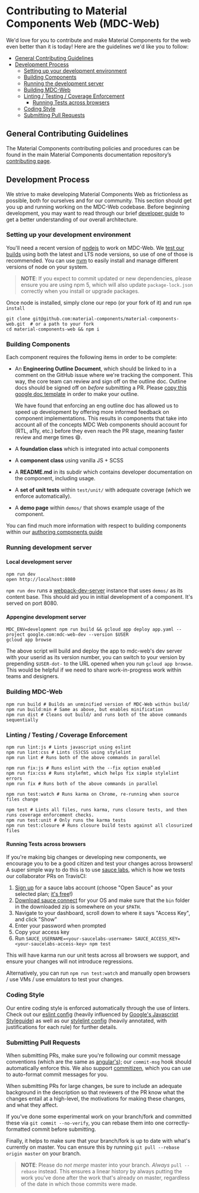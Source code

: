 # Contributing to Material Components Web (MDC-Web)

We'd love for you to contribute and make Material Components for the web even better than it is today!
Here are the guidelines we'd like you to follow:

- [General Contributing Guidelines](#general-contributing-guidelines)
- [Development Process](#development-process)
  - [Setting up your development environment](#setting-up-your-development-environment)
  - [Building Components](#building-components)
  - [Running the development server](#running-the-development-server)
  - [Building MDC-Web](#building-mdc-web)
  - [Linting / Testing / Coverage Enforcement](#linting--testing--coverage-enforcement)
    - [Running Tests across browsers](#running-tests-across-browsers)
  - [Coding Style](#coding-style)
  - [Submitting Pull Requests](#submitting-pull-requests)

## General Contributing Guidelines

The Material Components contributing policies and procedures can be found in the main Material Components documentation repository’s [contributing page](https://github.com/material-components/material-components/blob/develop/CONTRIBUTING.md).

## Development Process

We strive to make developing Material Components Web as frictionless as possible, both for ourselves and for our community. This section should get you up and running working on the MDC-Web codebase. Before beginning development, you may want to read through our brief [developer guide](./docs/developer.md) to get a better understanding of our overall architecture.

### Setting up your development environment

You'll need a recent version of [nodejs](https://nodejs.org/en/) to work on MDC-Web. We [test our builds](https://travis-ci.org/material-components/material-components-web) using both the latest and LTS node versions, so use of one of those is recommended. You can use [nvm](https://github.com/creationix/nvm) to easily install and manage different versions of node on your system.

> **NOTE**: If you expect to commit updated or new dependencies, please ensure you are using npm 5, which will
> also update `package-lock.json` correctly when you install or upgrade packages.

Once node is installed, simply clone our repo (or your fork of it) and run `npm install`

```
git clone git@github.com:material-components/material-components-web.git  # or a path to your fork
cd material-components-web && npm i
```

### Building Components

Each component requires the following items in order to be complete:

- An **Engineering Outline Document**, which should be linked to in a comment on the GitHub issue
  where we're tracking the component. This way, the core team can review and sign off on the
  outline doc. Outline docs should be signed off on _before_ submitting a PR.
  Please [copy this google doc template](https://docs.google.com/document/d/1Kybm7XJDTy0KUcuMaw5bzirQNBsDqCPCae8U_ag_a1k/edit?usp=sharing) in order to make your outline.

  We have found that enforcing an eng outline doc has allowed us to speed up development by
  offering more informed feedback on component implementations. This results in components that
  take into account all of the concepts MDC Web components should account for (RTL, a11y,
  etc.) before they even reach the PR stage, meaning faster review and merge times :smile:.
- A **foundation class** which is integrated into actual components
- A **component class** using vanilla JS + SCSS
- A **README.md** in its subdir which contains developer documentation on the component, including usage.
- A **set of unit tests** within `test/unit/` with adequate coverage (which we enforce automatically).
- A **demo page** within `demos/` that shows example usage of the component.

You can find much more information with respect to building components within our [authoring components guide](./docs/authoring-components.md)

### Running development server

#### Local development server

```
npm run dev
open http://localhost:8080
```

`npm run dev` runs a [webpack-dev-server](https://webpack.github.io/docs/webpack-dev-server.html) instance that uses `demos/` as its content base. This should aid you in initial development of a component. It's served on port 8080.

#### Appengine development server

```
MDC_ENV=development npm run build && gcloud app deploy app.yaml --project google.com:mdc-web-dev --version $USER
gcloud app browse
```

The above script will build and deploy the app to mdc-web's dev server with your userid as its version number, you can switch to your version by prepending `$USER-dot-` to the URL opened when you run `gcloud app browse`. This would be helpful if we need to share work-in-progress work within teams and designers.

### Building MDC-Web

```
npm run build # Builds an unminified version of MDC-Web within build/
npm run build:min # Same as above, but enables minification
npm run dist # Cleans out build/ and runs both of the above commands sequentially
```

### Linting / Testing / Coverage Enforcement

```
npm run lint:js # Lints javascript using eslint
npm run lint:css # Lints (S)CSS using stylelint
npm run lint # Runs both of the above commands in parallel

npm run fix:js # Runs eslint with the --fix option enabled
npm run fix:css # Runs stylefmt, which helps fix simple stylelint errors
npm run fix # Runs both of the above commands in parallel

npm run test:watch # Runs karma on Chrome, re-running when source files change

npm test # Lints all files, runs karma, runs closure tests, and then runs coverage enforcement checks.
npm run test:unit # Only runs the karma tests
npm run test:closure # Runs closure build tests against all closurized files
```

#### Running Tests across browsers

If you're making big changes or developing new components, we encourage you to be a good citizen and test your changes across browsers! A super simple way to do this is to use [sauce labs](https://saucelabs.com/), which is how we tests our collaborator PRs on TravisCI:

1. [Sign up](https://saucelabs.com/beta/signup) for a sauce labs account (choose "Open Sauce" as your selected plan; [it's free](https://saucelabs.com/opensauce/)!)
2. [Download sauce connect](https://wiki.saucelabs.com/display/DOCS/Sauce+Connect+Proxy) for your OS and make sure that the `bin` folder in the downloaded zip is somewhere on your `$PATH`.
3. Navigate to your dashboard, scroll down to where it says "Access Key", and click "Show"
4. Enter your password when prompted
5. Copy your access key
6. Run `SAUCE_USERNAME=<your-saucelabs-username> SAUCE_ACCESS_KEY=<your-saucelabs-access-key> npm test`

This will have karma run our unit tests across all browsers we support, and ensure your changes will not introduce regressions.

Alternatively, you can run `npm run test:watch` and manually open browsers / use VMs / use emulators to test your changes.

### Coding Style

Our entire coding style is enforced automatically through the use of linters. Check out our [eslint config](https://github.com/material-components/material-components-web/blob/master/.eslintrc.yaml) (heavily influenced by [Google's Javascript Styleguide][js-style-guide]) as well as our [stylelint config][css-style-guide] (heavily annotated, with justifications for each rule) for further details.

### Submitting Pull Requests

When submitting PRs, make sure you're following our commit message conventions (which are the same as [angular's](https://github.com/angular/angular.js/blob/master/CONTRIBUTING.md#commit)); our `commit-msg` hook should automatically enforce this. We also support [commitizen](https://www.npmjs.com/package/commitizen), which you can
use to auto-format commit messages for you.

When submitting PRs for large changes, be sure to include an adequate background in the description
so that reviewers of the PR know what the changes entail at a high-level, the motivations for making
these changes, and what they affect.

If you've done some experimental work on your branch/fork and committed these via `git commit --no-verify`, you can rebase them into one correctly-formatted commit before submitting.

Finally, it helps to make sure that your branch/fork is up to date with what's currently on master. You can ensure this by running `git pull --rebase origin master` on your branch.

> **NOTE**: Please do _not merge_ master into your branch. _Always_ `pull --rebase` instead. This ensures a linear history by always putting the work you've done after the work that's already on master, regardless of the date in which those commits were made.

[js-style-guide]: https://google.github.io/styleguide/jsguide.html
[css-style-guide]: https://github.com/material-components/material-components-web/blob/master/.stylelintrc.yaml
